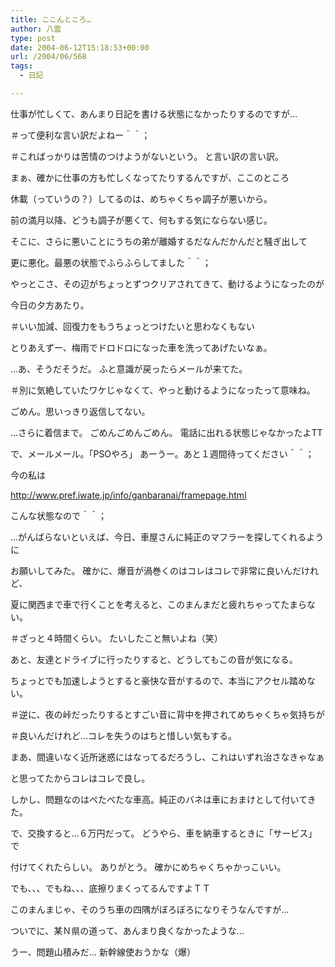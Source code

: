 ```yaml
---
title: ここんところ…
author: 八雲
type: post
date: 2004-06-12T15:18:53+00:00
url: /2004/06/568
tags:
  - 日記

---
```

仕事が忙しくて、あんまり日記を書ける状態になかったりするのですが…
  
＃って便利な言い訳だよねー＾＾；
  
＃こればっかりは苦情のつけようがないという。 と言い訳の言い訳。

まぁ、確かに仕事の方も忙しくなってたりするんですが、ここのところ
  
休載（っていうの？）してるのは、めちゃくちゃ調子が悪いから。
  
前の満月以降、どうも調子が悪くて、何もする気にならない感じ。
  
そこに、さらに悪いことにうちの弟が離婚するだなんだかんだと騒ぎ出して
  
更に悪化。最悪の状態でふらふらしてました＾＾；
   
やっとこさ、その辺がちょっとずつクリアされてきて、動けるようになったのが
  
今日の夕方あたり。
  
＃いい加減、回復力をもうちょっとつけたいと思わなくもない
  
とりあえずー、梅雨でドロドロになった車を洗ってあげたいなぁ。

…あ、そうだそうだ。 ふと意識が戻ったらメールが来てた。
  
＃別に気絶していたワケじゃなくて、やっと動けるようになったって意味ね。
  
ごめん。思いっきり返信してない。
  
…さらに着信まで。 ごめんごめんごめん。 電話に出れる状態じゃなかったよTT
  
で、メールメール。「PSOやろ」 あーうー。あと１週間待ってください＾＾；

今の私は
  
http://www.pref.iwate.jp/info/ganbaranai/framepage.html
  
こんな状態なので＾＾；

…がんばらないといえば、今日、車屋さんに純正のマフラーを探してくれるように
  
お願いしてみた。 確かに、爆音が渦巻くのはコレはコレで非常に良いんだけれど、
  
夏に関西まで車で行くことを考えると、このまんまだと疲れちゃってたまらない。
  
＃ざっと４時間くらい。 たいしたこと無いよね（笑）
  
あと、友達とドライブに行ったりすると、どうしてもこの音が気になる。
  
ちょっとでも加速しようとすると豪快な音がするので、本当にアクセル踏めない。
  
＃逆に、夜の峠だったりするとすごい音に背中を押されてめちゃくちゃ気持ちが
  
＃良いんだけれど…コレを失うのはちと惜しい気もする。
  
まあ、間違いなく近所迷惑にはなってるだろうし、これはいずれ治さなきゃなぁ
  
と思ってたからコレはコレで良し。
  
しかし、問題なのはぺたぺたな車高。純正のバネは車におまけとして付いてきた。
  
で、交換すると…６万円だって。 どうやら、車を納車するときに「サービス」で
  
付けてくれたらしい。 ありがとう。 確かにめちゃくちゃかっこいい。
  
でも、、、でもね、、、底擦りまくってるんですよＴＴ
  
このまんまじゃ、そのうち車の四隅がぼろぼろになりそうなんですが…
  
ついでに、某Ｎ県の道って、あんまり良くなかったような…
  
うー、問題山積みだ… 新幹線使おうかな（爆）

